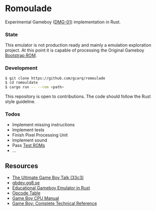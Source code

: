# Romoulade

Experimental Gameboy ([DMG-01](https://en.wikipedia.org/wiki/Game_Boy)) implementation in Rust.

### State

This emulator is not production ready and mainly a emulation exploration project.
At this point it is capable of processing the Original Gameboy [Bootstrap ROM](https://gbdev.gg8.se/wiki/articles/Gameboy_Bootstrap_ROM).

### Development

```sh
$ git clone https://github.com/gcarq/romoulade
$ cd romouldate
$ cargo run -- --rom <path>
```

This repository is open to contributions.
The code should follow the Rust style guideline.

### Todos

 - Implement missing instructions
 - Implement tests
 - Finish Pixel Processing Unit
 - Implement sound
 - Pass [Test ROMs](https://gbdev.gg8.se/files/roms/blargg-gb-tests/)
 - ...


## Resources

* [The Ultimate Game Boy Talk (33c3)](https://www.youtube.com/watch?v=HyzD8pNlpwI)
* [gbdev.gg8.se](https://gbdev.gg8.se/)
* [Educational Gameboy Emulator in Rust](https://github.com/rylev/DMG-01)
* [Opcode Table](https://izik1.github.io/gbops/)
* [Game Boy CPU Manual](http://marc.rawer.de/Gameboy/Docs/GBCPUman.pdf)
* [Game Boy: Complete Technical Reference](https://gekkio.fi/files/gb-docs/gbctr.pdf)
